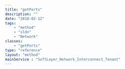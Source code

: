 ```yaml
---
title: "getPorts"
description: ""
date: "2018-02-12"
tags:
    - "method"
    - "sldn"
    - "Network"
classes:
    - "getPorts"
type: "reference"
layout: "method"
mainService : "SoftLayer_Network_Interconnect_Tenant"
---
```

